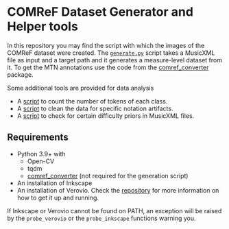 # COMReF Dataset Generator and Helper tools

In this repository you may find the script with which the images of the
COMReF dataset were created. The [`generate.py`](src/generate.py) script
takes a MusicXML file as input and a target path and it generates a 
measure-level dataset from it. To get the MTN annotations use the code
from the [comref_converter](https://github.com/CVC-DAG/comref-converter) package.

Some additional tools are provided for data analysis
- A [script](src/count_tokens.py) to count the number of tokens of each class.
- A [script](src/clean_data.py) to clean the data for specific notation artifacts.
- A [script](src/assess_difficulty.py) to check for certain difficulty priors in
  MusicXML files.

## Requirements

- Python 3.9+ with
  - Open-CV
  - tqdm
  - [comref_converter](https://github.com/CVC-DAG/comref-converter) (not required for the generation script)
- An installation of Inkscape
- An installation of Verovio. Check the [repository](https://github.com/rism-digital/verovio) for more information on
  how to get it up and running.

If Inkscape or Verovio cannot be found on PATH, an exception will be raised
by the `probe_verovio` or the `probe_inkscape` functions warning you.
